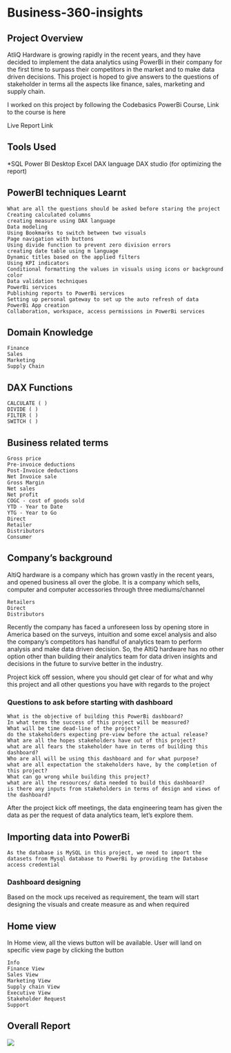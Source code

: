 # Business-360-insights
## Project Overview

AtliQ Hardware is growing rapidly in the recent years, and they have decided to implement the data analytics using PowerBi in their company for the first time to surpass their competitors in the market and to make data driven decisions. This project is hoped to give answers to the questions of stakeholder in terms all the aspects like finance, sales, marketing and supply chain.

I worked on this project by following the Codebasics PowerBi Course, Link to the course is here

Live Report Link
## Tools Used

*SQL
Power BI Desktop
Excel
DAX language
DAX studio (for optimizing the report)

## PowerBI techniques Learnt

    What are all the questions should be asked before staring the project
    Creating calculated columns
    creating measure using DAX language
    Data modeling
    Using Bookmarks to switch between two visuals
    Page navigation with buttons
    Using divide function to prevent zero division errors
    creating date table using m language
    Dynamic titles based on the applied filters
    Using KPI indicators
    Conditional formatting the values in visuals using icons or background color
    Data validation techniques
    PowerBi services
    Publishing reports to PowerBi services
    Setting up personal gateway to set up the auto refresh of data
    PowerBi App creation
    Collaboration, workspace, access permissions in PowerBi services

## Domain Knowledge

    Finance
    Sales
    Marketing
    Supply Chain

## DAX Functions

    CALCULATE ( )
    DIVIDE ( )
    FILTER ( )
    SWITCH ( )

## Business related terms

    Gross price
    Pre-invoice deductions
    Post-Invoice deductions
    Net Invoice sale
    Gross Margin
    Net sales
    Net profit
    COGC - cost of goods sold
    YTD - Year to Date
    YTG - Year to Go
    Direct
    Retailer
    Distributors
    Consumer

## Company’s background

AltiQ hardware is a company which has grown vastly in the recent years, and opened business all over the globe. It is a company which sells, computer and computer accessories through three mediums/channel

    Retailers
    Direct
    Distributors

Recently the company has faced a unforeseen loss by opening store in America based on the surveys, intuition and some excel analysis and also the company’s competitors has handful of analytics team to perform analysis and make data driven decision. So, the AltiQ hardware has no other option other than building their analytics team for data driven insights and decisions in the future to survive better in the industry.

Project kick off session, where you should get clear of for what and why this project and all other questions you have with regards to the project
### Questions to ask before starting with dashboard

    What is the objective of building this PowerBi dashboard?
    In what terms the success of this project will be measured?
    What will be time dead-line of the project?
    do the stakeholders expecting pre-view before the actual release?
    What are all the hopes stakeholders have out of this project?
    what are all fears the stakeholder have in terms of building this dashboard?
    Who are all will be using this dashboard and for what purpose?
    what are all expectation the stakeholders have, by the completion of this project?
    What can go wrong while building this project?
    what are all the resources/ data needed to build this dashboard?
    is there any inputs from stakeholders in terms of design and views of the dashboard?

After the project kick off meetings, the data engineering team has given the data as per the request of data analytics team, let’s explore them.
## Importing data into PowerBi

    As the database is MySQL in this project, we need to import the datasets from Mysql database to PowerBi by providing the Database access credential

### Dashboard designing

Based on the mock ups received as requirement, the team will start designing the visuals and create measure as and when required
## Home view

In Home view, all the views button will be available. User will land on specific view page by clicking the button

    Info
    Finance View
    Sales View
    Marketing View
    Supply chain View
    Executive View
    Stakeholder Request
    Support

## Overall Report
![](https://github.com/khamidsultan/Business-360-insights/blob/e50c79f5cb6cdb3177bb45f509c6614984886f00/Resources/Overall%20Report.gif)
